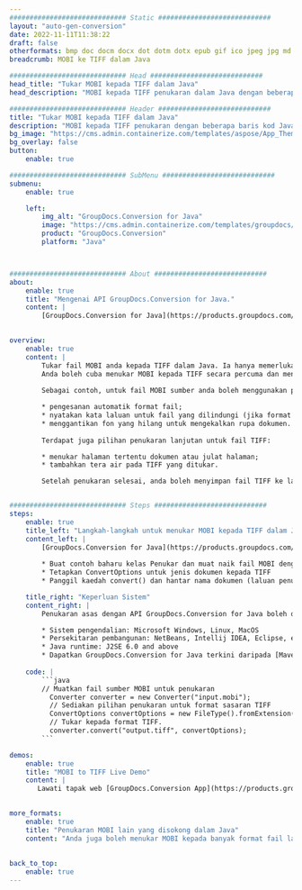 ```yaml
---
############################# Static ############################
layout: "auto-gen-conversion"
date: 2022-11-11T11:38:22
draft: false
otherformats: bmp doc docm docx dot dotm dotx epub gif ico jpeg jpg md odt ott pdf png psd rtf tex tif tiff txt xps
breadcrumb: MOBI ke TIFF dalam Java

############################# Head ############################
head_title: "Tukar MOBI kepada TIFF dalam Java"
head_description: "MOBI kepada TIFF penukaran dalam Java dengan beberapa baris kod. Tukar lebih 160 format fail menggunakan API penukaran dokumen GroupDocs untuk Java"

############################# Header ############################
title: "Tukar MOBI kepada TIFF dalam Java"
description: "MOBI kepada TIFF penukaran dengan beberapa baris kod Java."
bg_image: "https://cms.admin.containerize.com/templates/aspose/App_Themes/V3/images/bg/header1.png"
bg_overlay: false
button:
    enable: true

############################# SubMenu ############################
submenu:
    enable: true

    left:
        img_alt: "GroupDocs.Conversion for Java"
        image: "https://cms.admin.containerize.com/templates/groupdocs/images/product-logos/90x90-noborder/groupdocs-conversion-java.png"
        product: "GroupDocs.Conversion"
        platform: "Java"



############################# About ############################
about:
    enable: true
    title: "Mengenai API GroupDocs.Conversion for Java."
    content: |
        [GroupDocs.Conversion for Java](https://products.groupdocs.com/conversion/java/) ialah API penukaran format fail lanjutan untuk menukar antara imej popular dan format dokumen seperti Microsoft Office, OpenDocument, PDF, HTML, e-mel, CAD. dan banyak lagi dengan hanya beberapa baris kod. API asli secara automatik mengesan format dokumen asal dan menawarkan banyak pilihan untuk menyesuaikan dokumen yang ditukar. Bersama-sama dengan fungsi mengekstrak maklumat daripada dokumen, ia juga menyokong caching hasil penukaran ke cakera tempatan secara lalai. Walau bagaimanapun, sebarang jenis storan cache boleh disokong dengan melaksanakan antara muka yang sesuai - Amazon S3, Dropbox, Google Drive, Windows Azure, Reddis atau mana-mana yang lain.
    

overview:
    enable: true
    content: |
        Tukar fail MOBI anda kepada TIFF dalam Java. Ia hanya memerlukan beberapa baris kod Java pada mana-mana platform pilihan anda, seperti Windows, Linux, macOS.
        Anda boleh cuba menukar MOBI kepada TIFF secara percuma dan menilai kualiti hasil penukaran. Bersama-sama dengan skrip penukaran fail mudah, anda boleh mencuba pilihan yang lebih canggih untuk memuatkan fail sumber MOBI dan menyimpan output TIFF. 
        
        Sebagai contoh, untuk fail MOBI sumber anda boleh menggunakan pilihan pemuatan berikut:

        * pengesanan automatik format fail;
        * nyatakan kata laluan untuk fail yang dilindungi (jika format fail menyokongnya);
        * menggantikan fon yang hilang untuk mengekalkan rupa dokumen.
        
        Terdapat juga pilihan penukaran lanjutan untuk fail TIFF:

        * menukar halaman tertentu dokumen atau julat halaman;
        * tambahkan tera air pada TIFF yang ditukar.

        Setelah penukaran selesai, anda boleh menyimpan fail TIFF ke laluan fail setempat anda atau ke mana-mana storan pihak ketiga seperti FTP, Amazon S3, Google Drive, Dropbox dll. Sila ambil perhatian - untuk menukar MOBI kepada TIFF, anda tidak perlu memasang sebarang perisian tambahan, seperti MS Office, Open Office, Adobe Acrobat Reader dsb.


############################# Steps ############################
steps:
    enable: true
    title_left: "Langkah-langkah untuk menukar MOBI kepada TIFF dalam Java"
    content_left: |
        [GroupDocs.Conversion for Java](https://products.groupdocs.com/conversion/java/) membenarkan pembangun menukar fail MOBI kepada TIFF dengan mudah dengan beberapa baris kod.
        
        * Buat contoh baharu kelas Penukar dan muat naik fail MOBI dengan laluan penuh
        * Tetapkan ConvertOptions untuk jenis dokumen kepada TIFF
        * Panggil kaedah convert() dan hantar nama dokumen (laluan penuh) dan format (TIFF) sebagai parameter

    title_right: "Keperluan Sistem"
    content_right: |
        Penukaran asas dengan API GroupDocs.Conversion for Java boleh dilakukan dengan hanya beberapa baris kod. API kami disokong pada semua platform dan sistem pengendalian utama. Sebelum melaksanakan kod di bawah, pastikan anda mempunyai prasyarat berikut dipasang pada sistem anda.

        * Sistem pengendalian: Microsoft Windows, Linux, MacOS
        * Persekitaran pembangunan: NetBeans, Intellij IDEA, Eclipse, etc.
        * Java runtime: J2SE 6.0 and above
        * Dapatkan GroupDocs.Conversion for Java terkini daripada [Maven](https://repository.groupdocs.com/webapp/#/artifacts/browse/tree/General/repo/com/groupdocs/groupdocs-conversion)
         
    code: |
        ```java    
        // Muatkan fail sumber MOBI untuk penukaran
          Converter converter = new Converter("input.mobi");
          // Sediakan pilihan penukaran untuk format sasaran TIFF
          ConvertOptions convertOptions = new FileType().fromExtension("tiff").getConvertOptions();
          // Tukar kepada format TIFF.
          converter.convert("output.tiff", convertOptions);
        ```

demos:
    enable: true
    title: "MOBI to TIFF Live Demo"
    content: |
       Lawati tapak web [GroupDocs.Conversion App](https://products.groupdocs.app/conversion/family) kami dan cuba MOBI kepada TIFF penukaran sekarang. Demo percuma mempunyai faedah berikut
          

more_formats:
    enable: true
    title: "Penukaran MOBI lain yang disokong dalam Java"
    content: "Anda juga boleh menukar MOBI kepada banyak format fail lain. Sila lihat senarai di bawah."
       
       
back_to_top:
    enable: true
---
```

